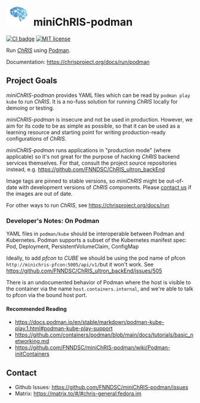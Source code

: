 # ![ChRIS logo](https://raw.githubusercontent.com/FNNDSC/ChRIS_ultron_backEnd/master/docs/assets/logo_chris.png) miniChRIS-podman

[![CI badge](https://github.com/FNNDSC/miniChRIS-podman/workflows/CI/badge.svg)](https://github.com/FNNDSC/miniChRIS-podman/actions?query=workflow%3ACI)
[![MIT license](https://img.shields.io/github/license/FNNDSC/miniChRIS-podman)](LICENSE)

Run [_ChRIS_](https://chrisproject.org/) using [Podman](https://podman.io).

Documentation: https://chrisproject.org/docs/run/podman

## Project Goals

_miniChRIS-podman_ provides YAML files which can be read by `podman play kube` to run _ChRIS_.
It is a no-fuss solution for running _ChRIS_ locally for demoing or testing.

_miniChRIS-podman_ is insecure and not be used in production. However, we aim for its code to be as simple as possible,
so that it can be used as a learning resource and starting point for writing production-ready configurations
of _ChRIS_.

_miniChRIS-podman_ runs applications in "production mode" (where applicable)
so it's not great for the purpose of hacking _ChRIS_ backend services themselves.
For that, consult the project source repositories instead, e.g. https://github.com/FNNDSC/ChRIS_ultron_backEnd

Image tags are pinned to stable versions, so _miniChRIS_ might be out-of-date with development versions of _ChRIS_ components.
Please [contact us](https://matrix.to/#/!IdRwrIqeqMgMhFOQua:fedora.im?via=fedora.im) if the images are out of date.

For other ways to run _ChRIS_, see https://chrisproject.org/docs/run

### Developer's Notes: On Podman

YAML files in `podman/kube` should be interoperable between Podman and Kubernetes.
Podman supports a subset of the Kubernetes manifest spec:
Pod, Deployment, PersistentVolumeClaim, ConfigMap

Ideally, to add _pfcon_ to _CUBE_ we should be using the pod name of pfcon
`http://minichris-pfcon:5005/api/v1/`but it won't work.
See https://github.com/FNNDSC/ChRIS_ultron_backEnd/issues/505

There is an undocumented behavior of Podman where the host is visible to the container
via the name `host.containers.internal`, and we're able to talk to pfcon via the bound
host port.

#### Recommended Reading

- https://docs.podman.io/en/stable/markdown/podman-kube-play.1.html#podman-kube-play-support
- https://github.com/containers/podman/blob/main/docs/tutorials/basic_networking.md
- https://github.com/FNNDSC/miniChRIS-podman/wiki/Podman-initContainers

## Contact

- Github Issues: https://github.com/FNNDSC/miniChRIS-podman/issues
- Matrix: https://matrix.to/#/#chris-general:fedora.im
